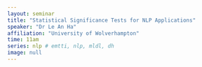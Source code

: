 ```yaml
---
layout: seminar
title: "Statistical Significance Tests for NLP Applications"
speaker: "Dr Le An Ha"
affiliation: "University of Wolverhampton"
time: 11am
series: nlp # emtti, nlp, mldl, dh 
image: null 
---
```

